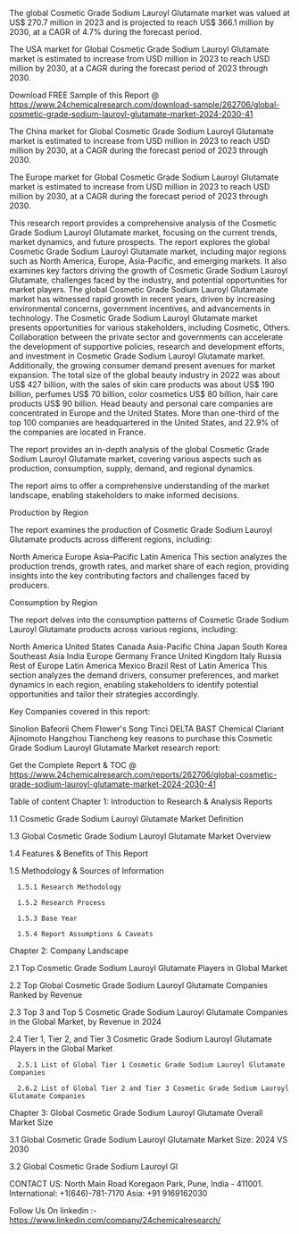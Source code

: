 The global Cosmetic Grade Sodium Lauroyl Glutamate market was valued at US$ 270.7 million in 2023 and is projected to reach US$ 366.1 million by 2030, at a CAGR of 4.7% during the forecast period.

The USA market for Global Cosmetic Grade Sodium Lauroyl Glutamate market is estimated to increase from USD million in 2023 to reach USD million by 2030, at a CAGR during the forecast period of 2023 through 2030.

Download FREE Sample of this Report @ https://www.24chemicalresearch.com/download-sample/262706/global-cosmetic-grade-sodium-lauroyl-glutamate-market-2024-2030-41

The China market for Global Cosmetic Grade Sodium Lauroyl Glutamate market is estimated to increase from USD million in 2023 to reach USD million by 2030, at a CAGR during the forecast period of 2023 through 2030.

The Europe market for Global Cosmetic Grade Sodium Lauroyl Glutamate market is estimated to increase from USD million in 2023 to reach USD million by 2030, at a CAGR during the forecast period of 2023 through 2030.

This research report provides a comprehensive analysis of the Cosmetic Grade Sodium Lauroyl Glutamate market, focusing on the current trends, market dynamics, and future prospects. The report explores the global Cosmetic Grade Sodium Lauroyl Glutamate market, including major regions such as North America, Europe, Asia-Pacific, and emerging markets. It also examines key factors driving the growth of Cosmetic Grade Sodium Lauroyl Glutamate, challenges faced by the industry, and potential opportunities for market players. The global Cosmetic Grade Sodium Lauroyl Glutamate market has witnessed rapid growth in recent years, driven by increasing environmental concerns, government incentives, and advancements in technology. The Cosmetic Grade Sodium Lauroyl Glutamate market presents opportunities for various stakeholders, including Cosmetic, Others. Collaboration between the private sector and governments can accelerate the development of supportive policies, research and development efforts, and investment in Cosmetic Grade Sodium Lauroyl Glutamate market. Additionally, the growing consumer demand present avenues for market expansion.  The total size of the global beauty industry in 2022 was about US$ 427 billion, with the sales of skin care products was about US$ 190 billion, perfumes US$ 70 billion, color cosmetics US$ 80 billion, hair care products US$ 90 billion. Head beauty and personal care companies are concentrated in Europe and the United States. More than one-third of the top 100 companies are headquartered in the United States, and 22.9% of the companies are located in France.

The report provides an in-depth analysis of the global Cosmetic Grade Sodium Lauroyl Glutamate market, covering various aspects such as production, consumption, supply, demand, and regional dynamics.

The report aims to offer a comprehensive understanding of the market landscape, enabling stakeholders to make informed decisions.

Production by Region

The report examines the production of Cosmetic Grade Sodium Lauroyl Glutamate products across different regions, including:

North America
Europe
Asia–Pacific
Latin America
This section analyzes the production trends, growth rates, and market share of each region, providing insights into the key contributing factors and challenges faced by producers.

Consumption by Region

The report delves into the consumption patterns of Cosmetic Grade Sodium Lauroyl Glutamate products across various regions, including:

North America
United States
Canada
Asia-Pacific
China
Japan
South Korea
Southeast Asia
India
Europe
Germany
France
United Kingdom
Italy
Russia
Rest of Europe
Latin America
Mexico
Brazil
Rest of Latin America
This section analyzes the demand drivers, consumer preferences, and market dynamics in each region, enabling stakeholders to identify potential opportunities and tailor their strategies accordingly.

Key Companies covered in this report:

Sinolion
Bafeorii Chem
Flower's Song
Tinci
DELTA
BAST Chemical
Clariant
Ajinomoto
Hangzhou Tiancheng
key reasons to purchase this Cosmetic Grade Sodium Lauroyl Glutamate Market research report:

Get the Complete Report & TOC @ https://www.24chemicalresearch.com/reports/262706/global-cosmetic-grade-sodium-lauroyl-glutamate-market-2024-2030-41

Table of content
Chapter 1: Introduction to Research & Analysis Reports


1.1 Cosmetic Grade Sodium Lauroyl Glutamate Market Definition

1.3 Global Cosmetic Grade Sodium Lauroyl Glutamate Market Overview

1.4 Features & Benefits of This Report

1.5 Methodology & Sources of Information

      1.5.1 Research Methodology

      1.5.2 Research Process

      1.5.3 Base Year

      1.5.4 Report Assumptions & Caveats


Chapter 2: Company Landscape


2.1 Top Cosmetic Grade Sodium Lauroyl Glutamate Players in Global Market

2.2 Top Global Cosmetic Grade Sodium Lauroyl Glutamate Companies Ranked by Revenue

2.3 Top 3 and Top 5 Cosmetic Grade Sodium Lauroyl Glutamate Companies in the Global Market, by Revenue in 2024

2.4 Tier 1, Tier 2, and Tier 3 Cosmetic Grade Sodium Lauroyl Glutamate Players in the Global Market

      2.5.1 List of Global Tier 1 Cosmetic Grade Sodium Lauroyl Glutamate Companies

      2.6.2 List of Global Tier 2 and Tier 3 Cosmetic Grade Sodium Lauroyl Glutamate Companies


Chapter 3: Global Cosmetic Grade Sodium Lauroyl Glutamate Overall Market Size


3.1 Global Cosmetic Grade Sodium Lauroyl Glutamate Market Size: 2024 VS 2030

3.2 Global Cosmetic Grade Sodium Lauroyl Gl

CONTACT US:
North Main Road Koregaon Park, Pune, India - 411001.
International: +1(646)-781-7170
Asia: +91 9169162030

Follow Us On linkedin :- https://www.linkedin.com/company/24chemicalresearch/
